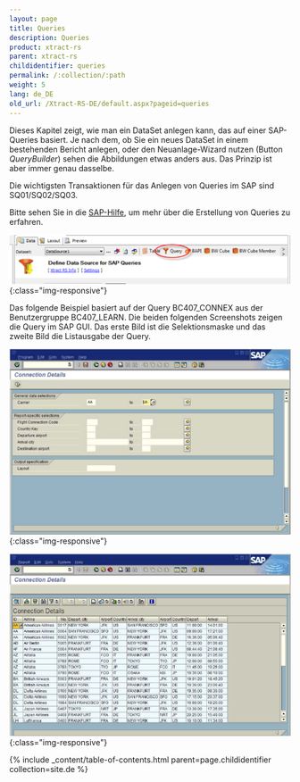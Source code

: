 ```yaml
---
layout: page
title: Queries
description: Queries
product: xtract-rs
parent: xtract-rs
childidentifier: queries
permalink: /:collection/:path
weight: 5
lang: de_DE
old_url: /Xtract-RS-DE/default.aspx?pageid=queries
---
```


Dieses Kapitel zeigt, wie man ein DataSet anlegen kann, das auf einer SAP-Queries basiert. Je nach dem, ob Sie ein neues DataSet in einem bestehenden Bericht anlegen, oder den Neuanlage-Wizard nutzen (Button *QueryBuilder*) sehen die Abbildungen etwas anders aus. Das Prinzip ist aber immer genau dasselbe.

Die wichtigsten Transaktionen für das Anlegen von Queries im SAP sind SQ01/SQ02/SQ03.

Bitte sehen Sie in die [SAP-Hilfe](https://help.sap.com/viewer/), um mehr über die Erstellung von Queries zu erfahren.

![Queries-001](/img/content/Queries-001.png){:class="img-responsive"}


Das folgende Beispiel basiert auf der Query BC407_CONNEX aus der Benutzergruppe BC407_LEARN. Die beiden folgenden Screenshots zeigen die Query im SAP GUI. Das erste Bild ist die Selektionsmaske und das zweite Bild die Listausgabe der Query.

![Queries-002](/img/content/Queries-002.png){:class="img-responsive"}

![Queries-003](/img/content/Queries-003.png){:class="img-responsive"}

{% include _content/table-of-contents.html parent=page.childidentifier collection=site.de %}
